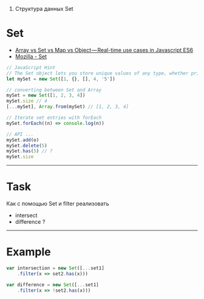 1. Структура данных Set

# Set

- [Array vs Set vs Map vs Object — Real-time use cases in Javascript ES6](https://codeburst.io/array-vs-set-vs-map-vs-object-real-time-use-cases-in-javascript-es6-47ee3295329b)
- [Mozilla - Set](https://developer.mozilla.org/en-US/docs/Web/JavaScript/Reference/Global_Objects/Set)

```js
// JavaScript Hint
// The Set object lets you store unique values of any type, whether primitive values or object references
let mySet = new Set([1, {}, [], 4, '5'])

// converting between Set and Array
mySet = new Set([1, 2, 3, 4])
mySet.size // 4
[...mySet], Array.from(mySet) // [1, 2, 3, 4]

// Iterate set entries with forEach
mySet.forEach((n) => console.log(n))

// API ...
mySet.add(o)
mySet.delete(5)
mySet.has(5) // ?
mySet.size
```
---

# Task

Как с помощью Set и filter реализовать
- intersect
- difference
?

---

# Example

```js
var intersection = new Set([...set1]
	.filter(x => set2.has(x)))

var difference = new Set([...set1]
	.filter(x => !set2.has(x)))
```
